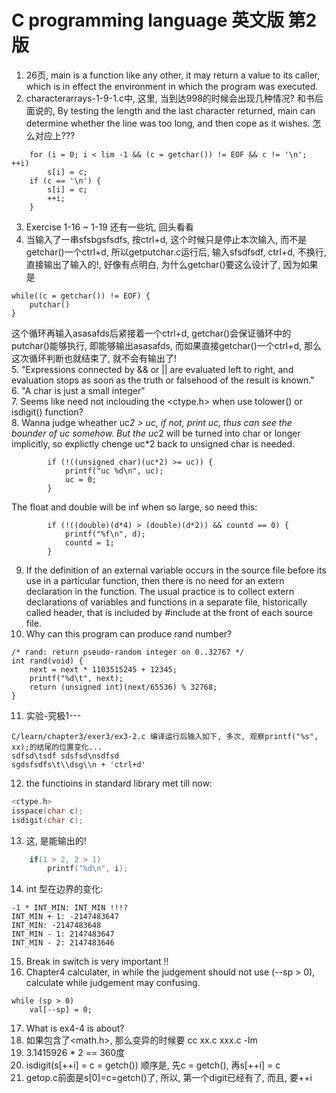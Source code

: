 
# C programming language 英文版 第2版

1. 26页, main is a function like any other, it may return a value to its caller, which is in effect the environment in which the program was executed.  
2. characterarrays-1-9-1.c中, 这里, 当到达998的时候会出现几种情况? 和书后面说的, By testing the length and the last character returned, main can determine whether the line was too long, and then cope as it wishes. 怎么对应上???
```
    for (i = 0; i < lim -1 && (c = getchar()) != EOF && c != '\n'; ++i)
        s[i] = c;
    if (c == '\n') {
        s[i] = c;
        ++i;
    }
```
3. Exercise 1-16 ~ 1-19 还有一些坑, 回头看看  
4. 当输入了一串sfsbgsfsdfs, 按ctrl+d, 这个时候只是停止本次输入, 而不是getchar()一个ctrl+d, 所以getputchar.c运行后, 输入sfsdfsdf, ctrl+d, 不换行, 直接输出了输入的!, 好像有点明白, 为什么getchar()要这么设计了, 因为如果是
```
while((c = getchar()) != EOF) {
	putchar()
}
```
这个循环再输入asasafds后紧接着一个ctrl+d, getchar()会保证循环中的putchar()能够执行, 即能够输出asasafds, 而如果直接getchar()一个ctrl+d, 那么这次循环判断也就结束了, 就不会有输出了!  
5. "Expressions connected by && or || are evaluated left to right, and evaluation stops as soon as the truth or falsehood of the result is known."  
6. "A char is just a small integer"  
7. Seems like need not inclouding the <ctype.h> when use tolower() or isdigit() function?  
8. Wanna judge wheather uc*2 > uc, if not, print uc, thus can see the bounder of uc somehow. But the uc*2 will be turned into char or longer implicitly, so explictly chenge uc*2 back to unsigned char is needed.
```
        if (!((unsigned char)(uc*2) >= uc)) {
            printf("uc %d\n", uc);
            uc = 0;
        }
```
The float and double will be inf when so large, so need this:
```
        if (!((double)(d*4) > (double)(d*2)) && countd == 0) {
            printf("%f\n", d);
            countd = 1;
        }
```
9. If the definition of an external variable occurs in the source file before its use in a particular function, then there is no need for an extern declaration in the function. The usual practice is to collect extern declarations of variables and functions in a separate file, historically called header, that is included by #include at the front of each source file.  
10. Why can this program can produce rand number?  
```
/* rand: return pseudo-random integer on 0..32767 */
int rand(void) {
    next = next * 1103515245 + 12345;
    printf("%d\t", next);
    return (unsigned int)(next/65536) % 32768;
}
```
11. 实验-究极1---
```
C/learn/chapter3/exer3/ex3-2.c 编译运行后输入如下, 多次, 观察printf("%s", xx);的结尾的位置变化...
sdfsd\tsdf sdsfsd\nsdfsd
sgdsfsdfs\t\\dsg\\n + 'ctrl+d'
```
12. the functioins in standard library met till now:
```C
<ctype.h>
isspace(char c);
isdigit(char c);
```
13. 这, 是能输出的!  
```C
	if(1 > 2, 2 > 1)
		printf("%d\n", i);
```
14. int 型在边界的变化:
```
-1 * INT_MIN: INT_MIN !!!?
INT_MIN + 1: -2147483647
INT_MIN: -2147483648
INT_MIN - 1: 2147483647
INT_MIN - 2: 2147483646

```
15. Break in switch is very important !!
16. Chapter4 calculater, in while the judgement should not use (--sp > 0), calculate while judgement may confusing.
```
while (sp > 0)
	val[--sp] = 0;
```
17. What is ex4-4 is about?  
18. 如果包含了<math.h>, 那么变异的时候要 cc xx.c xxx.c -lm  
19. 3.1415926 * 2 == 360度
20. isdigit(s[++i] = c = getch()) 顺序是, 先c = getch(), 再s[++i] = c  
21. getop.c前面是s[0]=c=getch()了, 所以, 第一个digit已经有了, 而且, 要++i  
